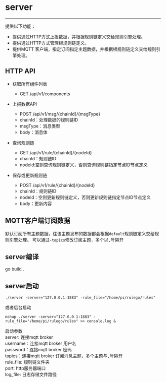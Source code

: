 # server

------
提供以下功能：
* 提供通过HTTP方式上报数据，并根据规则链定义交给规则引擎处理。
* 提供通过HTTP方式管理根规则链定义。
* 提供MQTT 客户端，指定订阅指定主题数据，并根据根规则链定义交给规则引擎处理。


## HTTP API

* 获取所有组件列表
  - GET /api/v1/components
  
* 上报数据API
  - POST /api/v1/msg/{chainId}/{msgType}
  - chainId：处理数据的规则链ID
  - msgType：消息类型    
  - body：消息体

* 查询规则链
  - GET /api/v1/rule/{chainId}/{nodeId}
  - chainId：规则链ID
  - nodeId:空则查询规则链定义，否则查询规则链指定节点ID节点定义

* 保存或更新规则链
  - POST /api/v1/rule/{chainId}/{nodeId}
  - chainId：规则链ID
  - nodeId：空则更新规则链定义，否则更新规则链指定节点ID节点定义
  - body：更新内容

## MQTT客户端订阅数据

默认订阅所有主题数据，往该主题发布的数据都会根据`default`规则链定义交给规则引擎处理。
可以通过`-topics`修改订阅主题，多个以`,`号隔开   

## server编译

go build .

## server启动

```shell
./server -server="127.0.0.1:1883" -rule_file="/home/pi/rulego/rules"
```

或者后台启动
```shell
nohup ./server -server="127.0.0.1:1883" -rule_file="/home/pi/rulego/rules" >> console.log &
```

启动参数    
server: 连接mqtt broker       
username：连接mqtt broker 用户名    
password：连接mqtt broker 密码    
topics：连接mqtt broker 订阅消息主题，多个主题与`,`号隔开    
rule_file: 规则链文件夹    
port: http服务器端口  
log_file: 日志存储文件路径     
